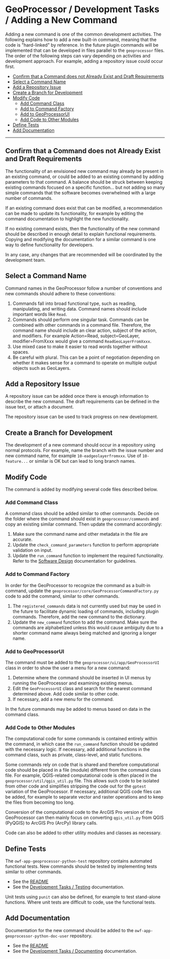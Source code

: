 # GeoProcessor / Development Tasks / Adding a New Command #

Adding a new command is one of the common development activities.
The following explains how to add a new built-in command,
meaning that the code is "hard-linked" by reference.
In the future plugin commands will be implemented that can be developed in files parallel to the `geoprocessor` files.
The order of the following steps can vary depending on activities and development approach.
For example, adding a repository issue could occur first.

* [Confirm that a Command does not Already Exist and Draft Requirements](#confirm-that-a-command-does-not-already-exist-and-draft-requirements)
* [Select a Command Name](#select-a-command-name)
* [Add a Repository Issue](#add-a-repository-issue)
* [Create a Branch for Development](#create-a-branch-for-development)
* [Modify Code](#modify-code)
	+ [Add Command Class](#add-command-class)
	+ [Add to Command Factory](#add-to-command-factory)
	+ [Add to GeoProcessorUI](#add-to-geoprocessorui)
	+ [Add Code to Other Modules](#add-code-to-other-modules)
* [Define Tests](#define-tests)
* [Add Documentation](#add-documentation)

------------------

## Confirm that a Command does not Already Exist and Draft Requirements ##

The functionality of an envisioned new command may already be present in an existing command,
or could be added to an existing command by adding parameters to that command.
A balance should be struck between keeping existing commands focused on a specific function...
but not adding so many simple commands that the software becomes overwhelmed with a large number of commands.

If an existing command does exist that can be modified, a recommendation can be made to update its functionality,
for example by editing the command documentation to highlight the new functionality.

If no existing command exists, then the functionality of the new command should be described in enough detail
to explain functional requirements. Copying and modifying the documentation for a similar command is one
way to define functionality for developers.

In any case, any changes that are recommended will be coordinated by the development team.

## Select a Command Name ##

Command names in the GeoProcessor follow a number of conventions and new commands should adhere to these conventions:

1. Commands fall into broad functional type, such as reading, manipulating, and writing data.
Command names should include important words like `Read`.
2. Commands should perform one singular task.
Commands can be combined with other commands in a command file.
Therefore, the command name should include an clear action, subject of the action, and modifiers.
For example Action=Read, subject=GeoLayer, modifier=FromXxxx would give a command `ReadGeoLayerFromXxxx`.
3. Use mixed case to make it easier to read words together without spaces.
4. Be careful with plural.  This can be a point of negotiation depending on whether it makes sense for
a command to operate on multiple output objects such as GeoLayers.

## Add a Repository Issue ##

A repository issue can be added once there is enough information to describe the new command.
The draft requirements can be defined in the issue text, or attach a document.

The repository issue can be used to track progress on new development.

## Create a Branch for Development ##

The development of a new command should occur in a repository using normal protocols.
For example, name the branch with the issue number and new command name, for example `10-eadgeolayerfromxxx`.
Use of `10-feature...` or similar is OK but can lead to long branch names.

## Modify Code ##

The command is added by modifying several code files described below.

### Add Command Class ###

A command class should be added similar to other commands.
Decide on the folder where the command should exist in `geoprocessor/commands` and copy an existing similar command.
Then update the command accordingly:

1. Make sure the command name and other metadata in the file are accurate.
2. Update the `check_command_parameters` function to perform appropriate validation on input.
3. Update the `run_command` function to implement the required functionality.
Refer to the [Software Design](../software-design/software-design.md) documentation for guidelines.

### Add to Command Factory ###

In order for the GeoProcessor to recognize the command as a built-in command, update the
`geoprocessor/core/GeoProcessorCommandFactory.py` code to add the command, similar to other commands.

1. The `registered_commands` data is not currently used but may be used in the future to facilitate dynamic loading of
commands, including plugin commands.  Therefore, add the new command to the dictionary.
2. Update the `new_command` function to add the command.
Make sure the commands are alphabetized unless this would cause ambiguity due to a shorter command name
always being matched and ignoring a longer name.

### Add to GeoProcessorUI ###

The command must be added to the `geoprocessor/ui/app/GeoProcessorUI` class in order to show the
user a menu for a new command:

1. Determine where the command should be inserted in UI menus by running the GeoProcessor and
examining existing menus.
2. Edit the `GeoProcessorUI` class and search for the nearest command determined above.
Add code similar to other code.
3. If necessary, add a new menu for the command.

In the future commands may be added to menus based on data in the command class.

### Add Code to Other Modules ###

The computational code for some commands is contained entirely within the command,
in which case the `run_command` function should be updated with the necessary logic.
If necessary, add additional functions in the command class, such as private, class-level, and static functions.

Some commands rely on code that is shared and therefore computational code
should be placed in a file (module) different from the command class file.
For example, QGIS-related computational code is often placed in the `geoprocessor/util/qgis_util.py` file.
This allows such code to be isolated from other code and simplifies stripping the code out for the `gptest` variation of the GeoProcessor.
If necessary, additional QGIS code files can be added,
for example to separate vector and raster operations and to keep the files from becoming too long.

Conversion of the computational code to the ArcGIS Pro version of the GeoProcessor can then mainly focus on converting `qgis_util.py` from
QGIS (PyQGIS) to ArcGIS Pro (ArcPy) library calls.

Code can also be added to other utility modules and classes as necessary.

## Define Tests ##

The `owf-app-geoprocessor-python-test` repository contains automated functional tests.
New commands should be tested by implementing tests similar to other commands.

* See the [README](https://github.com/OpenWaterFoundation/owf-app-geoprocessor-python-test)
* See the [Development Tasks / Testing](testing.md) documentation.

Unit tests using `punit` can also be defined, for example to test stand-alone functions.
Where unit tests are difficult to code, use the functional tests.

## Add Documentation ##

Documentation for the new command should be added to the `owf-app-geoprocessor-python-doc-user` repository.

* See the [README](https://github.com/OpenWaterFoundation/owf-app-geoprocessor-python-doc-user)
* See the [Development Tasks / Documenting](documenting.md) documentation.

